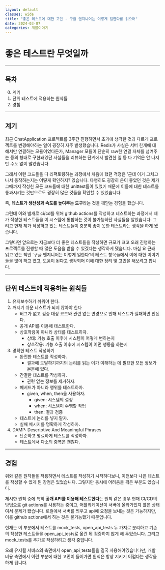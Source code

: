 ```yaml
---
layout: default
classes: wide
title: "좋은 테스트에 대한 고민 - 구글 엔지니어는 이렇게 일한다를 읽으며"
date: 2024-03-07
categories: 개발이야기
---
```


# 좋은 테스트란 무엇일까

---

## 목차

0. 계기
1. 단위 테스트에 적용하는 원칙들
2. 경험

---

## 계기

최근 ChatApplication 프로젝트를 3주간 진행하면서 초기에 생각한 것과 다르게 프로젝트를 변경해야하는 일이 굉장히 자주 발생했습니다. Redis가 사실은 서버 한개에 대해서만 연결하는 모듈이었다든가, Manager 모듈이 단순히 raw한 연결 자체를 넘겨주는 등의 형태로 구현돼있단 사실들을 리뷰하는 단계에서 발견한 일 등 다 기억은 안 나지만 수도 없이 많았습니다.

그래서 이런 코드들을 다 리팩토링하는 과정에서 처음에 했던 걱정은 '근데 이거 고치고 나서 동작하는지는 어떻게 확인하지?'였습니다. 다행히도 굉장히 운이 좋았던 것은 제가 그때까지 작성한 모든 코드들에 대한 unittest들이 있었기 때문에 이들에 대한 테스트를 통과시키는 것만으로도 굉장히 많은 것들을 확인할 수 있었습니다.

즉, **테스트가 생산성과 속도를 높여주는 도구**라는 것을 깨닫는 경험을 했습니다.

그런데 이와 별개로 ci/cd를 위해 github actions를 작성하고 테스트하는 과정에서 제가 작성한 테스트들을 이 시스템에 통합하는 것이 불가능하단 사실들을 알았습니다. 그리고 현재 제가 작성하고 있는 테스트들이 충분히 좋지 못한 테스트라는 생각을 하게 됐습니다.

그렇다면 앞으로는 지금보다 더 좋은 테스트들을 작성하면 규모가 크고 오래 진행하는 프로젝트를 진행할 때 많은 도움을 받을 수 있겠다는 생각하게 됐습니다. 마침 요 근래 읽고 있는 책인 '구글 엔지니어는 이렇게 일한다'의 테스트 항목들에서 이에 대한 이야기들을 많이 하고 있고, 도움이 된다고 생각되어 이에 대한 정리 및 고민을 해보려고 합니다.

---

## 단위 테스트에 적용하는 원칙들

1. 유지보수하기 쉬워야 한다.
2. 깨지기 쉬운 테스트가 되지 않아야 한다
   - 버그가 없고 검증 대상 코드와 관련 없는 변경으로 인해 테스트가 실패하면 안된다.
   - 공개 API를 이용해 테스트한다.
   - 상호작용이 아니라 상태를 테스트하자.
     - 상태: 기능 호출 이후에 시스템이 어떻게 변하는지
     - 상호작용: 기능 호출 이후에 시스템이 어떤 행동을 하는지
3. 명확한 테스트 작성하기
   - 완전한 테스트를 작성하자.
     - 결과에 도달하기까지의 논리를 읽는 이가 이해하는 데 필요한 모든 정보가 본문에 있다.
   - 간결한 테스트를 작성하자.
     - 관련 없는 정보를 제거하자.
   - 메서드가 아니라 행위를 테스트하자.
     - given, when, then을 사용하자.
        - given: 시스템의 설정
        - when: 시스템이 수행할 작업
        - then: 결과 검증
    - 테스트에 논리를 넣지 말자.
    - 실패 메시지를 명확하게 작성하자.
4. DAMP: Descriptive And Meaningful Phrases
    - 단순하고 명료하게 테스트를 작성하자.
    - 테스트에서 다소의 중복은 괜찮다.

---

## 경험

위와 같은 원칙들을 적용하면서 테스트를 작성하기 시작하다보니, 이전보다 나은 테스트를 작성할 수 있게 된 장점은 있었습니다. 그렇지만 동시에 어려움을 겪은 부분도 있습니다.

제시한 원칙 중에 특히 **공개 API를 이용해 테스트한다**는 원칙 같은 경우 현재 CI/CD의 방법으로 git actions를 사용하는 중이고, 어플리케이션이 서버에 올라가있지 않은 상태여서 문제가 됐습니다. 로컬에서 서버를 띄우고 api에 요청을 보내는 것은 가능하지만, 이를 github actions에서 하는 것은 불가능했기 때문입니다.

현재는 이 부분에서 테스트를 mock_tests, open_api_tests 두 가지로 분리하고 기존의 작성한 테스트들을 open_api_tests로 옮긴 뒤 검증하지 않게 해 두었습니다. 그리고 mock_tests를 추가로 작성하려고 생각 중입니다.

오래 유지될 서비스의 측면에서 open_api_tests들을 결국 사용해야겠습니다만, 개발 비용 측면에서 이런 부분에 대한 고민이 들어가면 원칙은 항상 지키기 어렵다는 생각을 하게 됩니다.